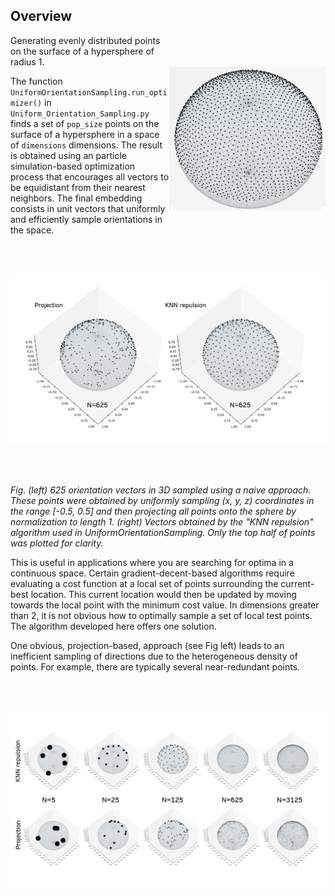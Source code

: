 ## Overview
<img src="figures/N3125zoom.png" width="250" title="N3125" alt="N3125" align="right" vspace = "50">

Generating evenly distributed points on the surface of a hypersphere of radius 1. 

The function `UniformOrientationSampling.run_optimizer()` in `Uniform_Orientation_Sampling.py` finds a set of `pop_size` points on the surface of a hypersphere in a space of `dimensions` dimensions. The result is obtained using an particle simulation-based optimization process that encourages all vectors to be equidistant from their nearest neighbors. The final embedding consists in unit vectors that uniformly and efficiently sample orientations in the space. 

<img src="figures/N625.PNG" width="1000" title="Comparison at 625 pop_size" alt="comparison N625" vspace = "50">

*Fig. (left) 625 orientation vectors in 3D sampled using a naive approach. These points were obtained by uniformly sampling (x, y, z) coordinates in the range [-0.5, 0.5] and then projecting all points onto the sphere by normalization to length 1. (right) Vectors obtained by the "KNN repulsion" algorithm used in UniformOrientationSampling. Only the top half of points was plotted for clarity.*

This is useful in applications where you are searching for optima in a continuous space. Certain gradient-decent-based algorithms require evaluating a cost function at a local set of points surrounding the current-best location. This current location would then be updated by moving towards the local point with the minimum cost value. In dimensions greater than 2, it is not obvious how to optimally sample a set of local test points. The algorithm developed here offers one solution. 

One obvious, projection-based, approach (see Fig left) leads to an inefficient sampling of directions due to the heterogeneous density of points. For example, there are typically several near-redundant points.

<img src="figures/comparison_over_N.PNG" width="1000" title="Comparison over Number of vectors" alt="comparison over N" vspace = "50">
